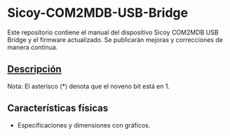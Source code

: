 # Sicoy-COM2MDB-USB-Bridge
Este repositorio contiene el manual del dispositivo Sicoy COM2MDB USB Bridge  y el firmware actualizado. Se publicarán mejoras y correcciones de manera continua.

## [Descripción](descripcion.md)


Nota: El asterisco (*) denota que el noveno bit está en 1.


## Características físicas  
- Especificaciones y dimensiones con gráficos.  


